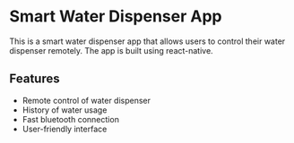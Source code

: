 # Smart Water Dispenser App
This is a smart water dispenser app that allows users to control their water dispenser remotely. The app is built using react-native.

## Features
- Remote control of water dispenser
- History of water usage
- Fast bluetooth connection
- User-friendly interface
